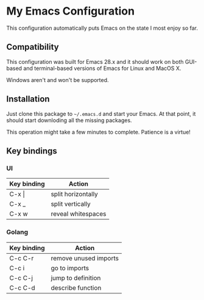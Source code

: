 # My Emacs Configuration

This configuration automatically puts Emacs on the state I most enjoy so far.


## Compatibility

This configuration was built for Emacs 28.x and it should work on both
GUI-based and terminal-based versions of Emacs for Linux and MacOS X.

Windows aren't and won't be supported.


## Installation

Just clone this package to `~/.emacs.d` and start your Emacs. At that point,
it should start downloding all the missing packages.

This operation might take a few minutes to complete. Patience is a virtue!

## Key bindings
### UI
|Key binding|Action
---|---
C-x \||split horizontally
C-x _|split vertically
C-x w|reveal whitespaces


### Golang
|Key binding|Action
---|---
C-c C-r|remove unused imports
C-c i|go to imports
C-c C-j|jump to definition
C-c C-d|describe function
